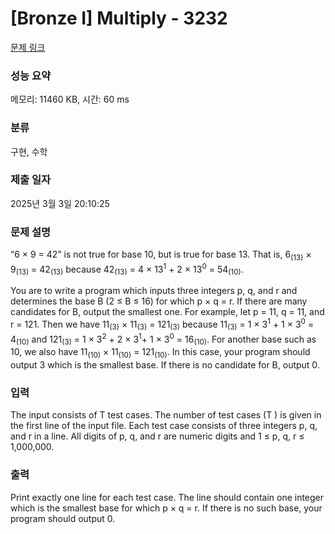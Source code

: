 # [Bronze I] Multiply - 3232 

[문제 링크](https://www.acmicpc.net/problem/3232) 

### 성능 요약

메모리: 11460 KB, 시간: 60 ms

### 분류

구현, 수학

### 제출 일자

2025년 3월 3일 20:10:25

### 문제 설명

<p>“6 × 9 = 42” is not true for base 10, but is true for base 13. That is, 6<sub>(13)</sub> × 9<sub>(13)</sub> = 42<sub>(13)</sub> because 42<sub>(13)</sub> = 4 × 13<sup>1</sup> + 2 × 13<sup>0</sup> = 54<sub>(10)</sub>.</p>

<p>You are to write a program which inputs three integers p, q, and r and determines the base B (2 ≤ B ≤ 16) for which p × q = r. If there are many candidates for B, output the smallest one. For example, let p = 11, q = 11, and r = 121. Then we have 11<sub>(3)</sub> × 11<sub>(3)</sub> = 121<sub>(3)</sub> because 11<sub>(3)</sub> = 1 × 3<sup>1</sup> + 1 × 3<sup>0</sup> = 4<sub>(10)</sub> and 121<sub>(3)</sub> = 1 × 3<sup>2</sup> + 2 × 3<sup>1</sup>+ 1 × 3<sup>0</sup> = 16<sub>(10)</sub>. For another base such as 10, we also have 11<sub>(10)</sub> × 11<sub>(10)</sub> = 121<sub>(10)</sub>. In this case, your program should output 3 which is the smallest base. If there is no candidate for B, output 0.</p>

### 입력 

 <p>The input consists of T test cases. The number of test cases (T ) is given in the first line of the input file. Each test case consists of three integers p, q, and r in a line. All digits of p, q, and r are numeric digits and 1 ≤ p, q, r ≤ 1,000,000.</p>

### 출력 

 <p>Print exactly one line for each test case. The line should contain one integer which is the smallest base for which p × q = r. If there is no such base, your program should output 0.</p>

